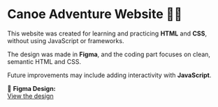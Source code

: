 # Canoe Adventure Website 🚣‍♂️

This website was created for learning and practicing **HTML** and **CSS**, without using JavaScript or frameworks.

The design was made in **Figma**, and the coding part focuses on clean, semantic HTML and CSS.

Future improvements may include adding interactivity with **JavaScript**.

📌 **Figma Design:**  
[View the design](https://www.figma.com/design/dmAkRDFyAE10cLWLx5GsYl/Canoe-TIPS?node-id=0-1&p=f&t=sIt1pwogYizCPwpw-0)
